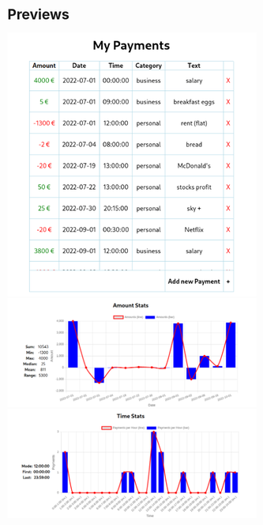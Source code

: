 # Previews

![payments](./payments.png "Payments (example)") <br>
![analysis](./analysis.png "Analysis (example)") <br>
![analysis](./analysis2.png "Analysis (example)")